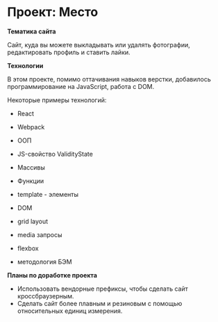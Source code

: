 # Проект: Место

**Тематика сайта**

Сайт, куда вы можете выкладывать или удалять фотографии, редактировать профиль и ставить лайки.

**Технологии**

В этом проекте, помимо оттачивания навыков верстки, добавилось программирование на JavaScript, работа с DOM.

Некоторые примеры технологий:

* React

* Webpack

* ООП

* JS-свойство ValidityState

* Массивы

* Функции

* template - элементы

*  DOM

* grid layout

* media запросы

*  flexbox

*  методология БЭМ

**Планы по доработке проекта**
* Использовать вендорные префиксы, чтобы сделать сайт кроссбраузерным.
* Сделать сайт более плавным и резиновым с помощью относительных единиц измерения.
